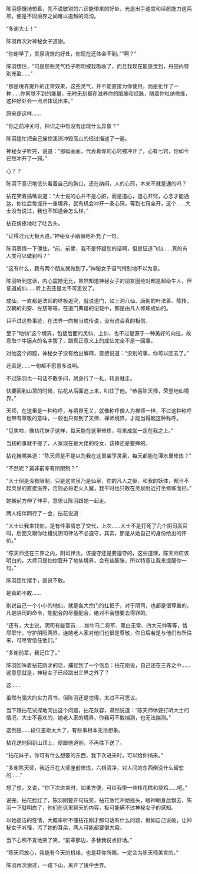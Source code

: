 陈羽感慨地想着，先不说敏锐的六识能带来的好处，光是出手速度和续航能力这两项，便是不同境界之间难以逾越的鸿沟。

“多谢大士！”

陈羽再次对神秘女子道谢。

“你谢早了，灵泉浇筑的好处，你现在还体会不到。”“啊？”

陈羽愣住，“可是那些灵气粒子明明被我吸收了，而且我现在能感觉到，丹田内特别充盈……”

“那是境界提升的正常效果，这些灵气，并不能直接为你使用，而是化作了一种……你察觉不到的能量，无时无刻都在滋养你的脏腑和经脉，随着你吐纳修炼，这种好处会一点点体现出来。”

原来是这样……

“你之前冲关时，神识之中有没有出现什么异象？”

陈羽连忙把自己操控溪流冲毁高山的经过描述了一遍。

神秘女子听完，说道：“那幅画面，代表着你的心窍被冲开了，心有七窍，你如今已然冲开了一窍。”

心？？

陈羽下意识地低头看着自己的胸口，还在纳闷，人的心窍，本来不就是通的吗？

拈花笑着插嘴说道：“大士说的心并不是心脏，而是道心，道心开窍，心念才能通达，你往后每提升一重境界，就有机会冲开一条心窍，等到七窍全开，这个……大士没有说过，我也不知道会怎么样。”

拈花俏皮地吐了吐舌头。

“证得混元无极大道。”神秘女子幽幽地补充了一句。

陈羽表情一下僵住，“前、前辈，我不是怀疑您的话啊，但是证道飞仙……真的有人类可以做到吗？”

“这有什么，我有两个朋友就做到了。”神秘女子语气特别地不以为意。

陈羽听到这话，内心震撼无比，虽然知道神秘女子的朋友圈绝对都是超级牛人，但证道成仙……听上去还是太不可思议了。

成仙，一直都是法师的终极追究，就说道门，如上洞八仙、唐朝的叶法善、陈抟，汉朝的刘安、左慈等等，在道门典籍的记载中，都是由凡人修炼成仙的。

只不过这些事迹，在法界一向被当成传说，没有谁会真的相信。

至于“地仙”这个境界，包括后面的灵仙、上仙，也不过是源于一种美好的向往，故意取个牛逼点的名字罢了，跟真正意义上的成仙完全不是一回事。

对他这个问题，神秘女子没有给出解释，直接说道：“没别的事，你可以回去了。”

还真是……一句都不愿意多说啊。

不过陈羽也一句话不敢多问，躬身行了一礼，转身就走。

快要回到山顶的时候，拈花从后面追上来，叫住了他。“恭喜陈天师，荣登地仙境界。”

天师，在这里是一种称呼，与境界无关，就像称呼僧人为禅师一样，不过这种称呼也带有尊敬的意味，一般也只有到了天师、禅师境界，才能当得起这种称呼。

“见笑啦，像拈花妹子这样，每天能在这里修炼，将来成就一定在我之上。”

当初的事就不提了，人家现在是大佬的侍女，该捧还是要捧的。

拈花掩嘴笑道：“陈天师是不是以为我在这里坐享灵泉，每天都能在潭水里修炼？”

“不然呢？莫非前辈有所限制？”

“大士倒是没有限制，只是这灵泉乃是仙泉，你的凡人之躯，和我的妖体，都当不起灵泉的直接滋养，否则必将走火入魔，我平时也只敢在灵泉附近打坐修炼而已。”

她朝前方伸了伸手，意思让陈羽跟她一起走。

两人结伴同行了一会，拈花说道：

“大士让我来找你，是有件事情忘了交代，上次……大士不是打死了几个阴司高官吗，后面又跟你吐槽说阴司律法不必遵守，其实，那是从她自己的身份给出的评价。”

“陈天师还在三界之内，阴司律法，该遵守还是要遵守的，这些道理，陈天师应该明白的，大师只是怕你晋升了地仙境界，会有些膨胀，所以特意让我来提醒你一句。”

陈羽连忙摆手，直说不敢。

是真的不敢……

别说自己一个小小的地仙，就是各大宗门的扛把子，对于阴司，也都是很尊重的，凡是阴司的命令，能配合的尽量配合，绝对不会想要去得罪的。

“还有，大士说，阴司有些官员……如牛马二将军、黑白无常、四大元帅等等，恪尽职守，守护阴阳两界，连她老人家对他们也很是尊敬，你日后若是与他们有所往来，可尽管信任他们。”

“多谢前辈，我记住了。”

陈羽回味着拈花刚才的话，捕捉到了一个信息：拈花刚说，自己还在三界之中……这意思就是，神秘女子已经跳出三界之外了？

这……

虽然有强大的实力背书，但陈羽还是觉得，太过不可思议。

当下跟拈花试探地问出这个问题，拈花敛容，肃然说道：“陈天师休要打听大士的情况，大士不喜欢的，她老人家的境界，你我可不敢揣测，也无法揣测。”

这倒是……段位差距太大了，有些事根本无法想象。

拈花送他回到山顶上，便跟他道别，不再往下送了。

“拈花妹子，你可有什么想要的东西，我下次进来时，可以给你捎来。”

“多谢陈天师，我近日在大师座前修炼，六根清净，对人间的东西倒没什么留恋的……”

想了想，又说，“你下次进来时，如果方便，可给我带一些桂花糕和烧鸡……吧。”

说完，拈花脸红了，陈羽刚要开句玩笑，拈花急忙冲她摇头，眼神朝身后飘去，陈羽一下就明白了，他们在这里聊天的内容，极可能瞒不过神秘女子的感知。

以她高洁的性情，大概率听不懂拈花刚才那句话有什么问题，假如自己说破，让神秘女子听懂，污了她的耳朵，两人可能都要倒大霉。

当下心照不宣地笑了笑，“前辈那边，多替我说点好话。”

“陈天师放心，我能有今天的机缘，也是拜你所赐，一定会为陈天师美言的。”

陈羽再次谢过，一路下山，离开了镜中世界。
